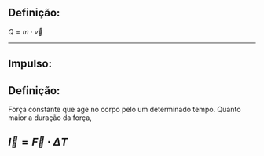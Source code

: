 
## Definição:

$Q = m \cdot \vec{v}$

---
## Impulso:

## Definição: 

Força constante que age no corpo pelo um determinado tempo.
Quanto maior a duração da força, 

$\vec{I} = \vec{F} \cdot \Delta T$
---

